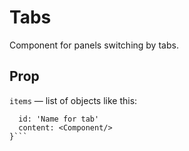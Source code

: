# Tabs

Component for panels switching by tabs.

## Prop

`items` — list of objects like this:

```{
  id: 'Name for tab'
  content: <Component/>
}```
